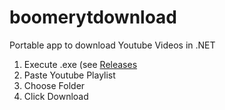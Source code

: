 # boomerytdownload
Portable app to download Youtube Videos in .NET

1. Execute .exe (see [Releases](https://github.com/sbellodev/boomerytdownload/releases)
2. Paste Youtube Playlist
3. Choose Folder
4. Click Download
